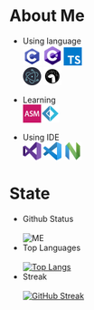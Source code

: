 # About Me

- Using language<br>
<img src="/lang/c.png" width="32"> <img src="/lang/csharp.png" width="32"> <img src="/lang/typescript.png" width="32"><br>
<img src="/lang/electron.png" width="32"> <img src="/lang/deno.png" width="32">

- Learning<br>
<img src="/lang/assembly.png" width="32"><img src="/lang/fsharp.png" width="32">

- Using IDE<br>
<img src="/ide/vs.png" width="32"> <img src="/ide/vsc.png" width="32"> <img src="/ide/neovim.png" width="32">

# State

- Github Status<br>
<br>![ME](https://github-readme-stats.vercel.app/api?username=lukince&show_icons=true&theme=radical&count_private=true)<br>
- Top Languages<br>
<br>[![Top Langs](https://github-readme-stats.vercel.app/api/top-langs/?username=lukince&layout=compact)](https://github.com/anuraghazra/github-readme-stats)
- Streak<br>
<br>[![GitHub Streak](http://github-readme-streak-stats.herokuapp.com?user=Lukince&theme=dark)](https://git.io/streak-stats)
